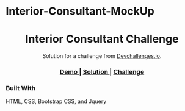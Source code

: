 # Interior-Consultant-MockUp

<h1 align="center">Interior Consultant Challenge</h1>

<div align="center">
   Solution for a challenge from  <a href="http://devchallenges.io" target="_blank" rel="noopener noreferrer">Devchallenges.io</a>.
</div>

<div align="center">
  <h3>
    <a href="https://dsierra210.github.io/Interior-Consultant-MockUp/" target="_blank" rel="noopener noreferrer">
      Demo
    </a>
    <span> | </span>
    <a href="https://github.com/DSierra210/Interior-Consultant-MockUp/blob/main/index.html">
      Solution
    </a>
    <span> | </span>
    <a href="https://devchallenges.io/challenges/Jymh2b2FyebRTUljkNcb" target="_blank" rel="noopener noreferrer">
      Challenge
    </a>
  </h3>
</div>

### Built With

<!-- This section should list any major frameworks that you built your project using. Here are a few examples.-->

HTML, CSS, Bootstrap CSS, and Jquery
